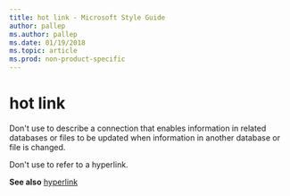 ```yaml
---
title: hot link - Microsoft Style Guide
author: pallep
ms.author: pallep
ms.date: 01/19/2018
ms.topic: article
ms.prod: non-product-specific
---
```


# hot link

Don't use to describe a connection that
enables information in related databases or files to be
updated when information in another database or file is changed. 

Don't use to refer to a hyperlink.

**See also** [hyperlink](~/a-z-word-list-term-collections/h/hyperlink.md)
